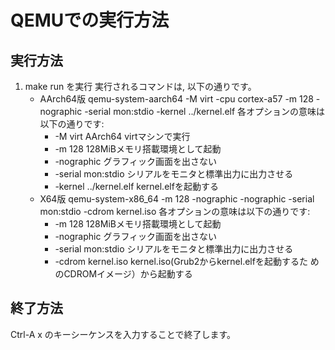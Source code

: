 # QEMUでの実行方法

## 実行方法

1. make run を実行
   実行されるコマンドは, 以下の通りです。
   * AArch64版
      qemu-system-aarch64 -M virt -cpu cortex-a57 -m 128 -nographic
      -serial mon:stdio -kernel ../kernel.elf 
	  各オプションの意味は以下の通りです:
	  * -M virt   AArch64 virtマシンで実行
	  * -m 128    128MiBメモリ搭載環境として起動
	  * -nographic グラフィック画面を出さない
	  * -serial mon:stdio シリアルをモニタと標準出力に出力させる
	  * -kernel ../kernel.elf  kernel.elfを起動する
   * X64版
      qemu-system-x86_64 -m 128 -nographic -nographic -serial
      mon:stdio -cdrom kernel.iso
	  各オプションの意味は以下の通りです:
	  * -m 128     128MiBメモリ搭載環境として起動
	  * -nographic グラフィック画面を出さない
	  * -serial mon:stdio シリアルをモニタと標準出力に出力させる
	  * -cdrom kernel.iso  kernel.iso(Grub2からkernel.elfを起動するた
        めのCDROMイメージ）から起動する

## 終了方法
  Ctrl-A x のキーシーケンスを入力することで終了します。
  
